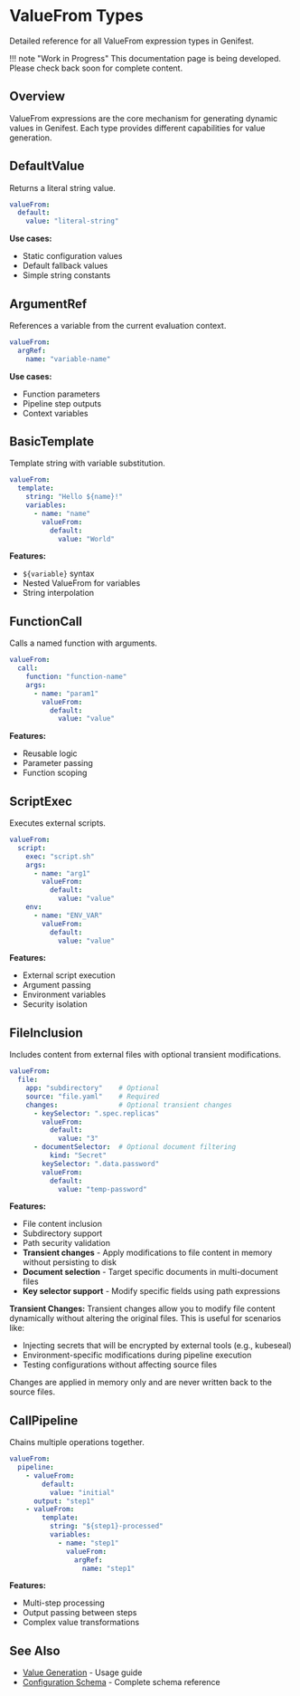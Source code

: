 # ValueFrom Types

Detailed reference for all ValueFrom expression types in Genifest.

!!! note "Work in Progress"
    This documentation page is being developed. Please check back soon for complete content.

## Overview

ValueFrom expressions are the core mechanism for generating dynamic values in Genifest. Each type provides different capabilities for value generation.

## DefaultValue

Returns a literal string value.

```yaml
valueFrom:
  default:
    value: "literal-string"
```

**Use cases:**
- Static configuration values
- Default fallback values
- Simple string constants

## ArgumentRef

References a variable from the current evaluation context.

```yaml
valueFrom:
  argRef:
    name: "variable-name"
```

**Use cases:**
- Function parameters
- Pipeline step outputs
- Context variables

## BasicTemplate

Template string with variable substitution.

```yaml
valueFrom:
  template:
    string: "Hello ${name}!"
    variables:
      - name: "name"
        valueFrom:
          default:
            value: "World"
```

**Features:**
- `${variable}` syntax
- Nested ValueFrom for variables
- String interpolation

## FunctionCall

Calls a named function with arguments.

```yaml
valueFrom:
  call:
    function: "function-name"
    args:
      - name: "param1"
        valueFrom:
          default:
            value: "value"
```

**Features:**
- Reusable logic
- Parameter passing
- Function scoping

## ScriptExec

Executes external scripts.

```yaml
valueFrom:
  script:
    exec: "script.sh"
    args:
      - name: "arg1"
        valueFrom:
          default:
            value: "value"
    env:
      - name: "ENV_VAR"
        valueFrom:
          default:
            value: "value"
```

**Features:**
- External script execution
- Argument passing
- Environment variables
- Security isolation

## FileInclusion

Includes content from external files with optional transient modifications.

```yaml
valueFrom:
  file:
    app: "subdirectory"    # Optional
    source: "file.yaml"    # Required
    changes:               # Optional transient changes
      - keySelector: ".spec.replicas"
        valueFrom:
          default:
            value: "3"
      - documentSelector:  # Optional document filtering
          kind: "Secret"
        keySelector: ".data.password"
        valueFrom:
          default:
            value: "temp-password"
```

**Features:**
- File content inclusion
- Subdirectory support
- Path security validation
- **Transient changes** - Apply modifications to file content in memory without persisting to disk
- **Document selection** - Target specific documents in multi-document files
- **Key selector support** - Modify specific fields using path expressions

**Transient Changes:**
Transient changes allow you to modify file content dynamically without altering the original files. This is useful for scenarios like:
- Injecting secrets that will be encrypted by external tools (e.g., kubeseal)
- Environment-specific modifications during pipeline execution
- Testing configurations without affecting source files

Changes are applied in memory only and are never written back to the source files.

## CallPipeline

Chains multiple operations together.

```yaml
valueFrom:
  pipeline:
    - valueFrom:
        default:
          value: "initial"
      output: "step1"
    - valueFrom:
        template:
          string: "${step1}-processed"
          variables:
            - name: "step1"
              valueFrom:
                argRef:
                  name: "step1"
```

**Features:**
- Multi-step processing
- Output passing between steps
- Complex value transformations

## See Also

- [Value Generation](../user-guide/value-generation.md) - Usage guide
- [Configuration Schema](schema.md) - Complete schema reference
